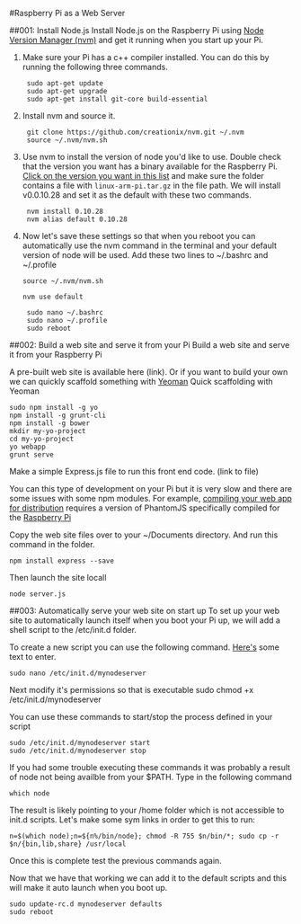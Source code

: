 #Raspberry Pi as a Web Server


##001: Install Node.js
Install Node.js on the Raspberry Pi using [Node Version Manager (nvm)](https://github.com/creationix/nvm) and get it running when you start up your Pi.

1. Make sure your Pi has a c++ compiler installed. You can do this by running the following three commands.

		sudo apt-get update
		sudo apt-get upgrade
		sudo apt-get install git-core build-essential

2. Install nvm and source it. 

		git clone https://github.com/creationix/nvm.git ~/.nvm
		source ~/.nvm/nvm.sh

3. Use nvm to install the version of node you'd like to use. Double check that the version you want has a binary available for the Raspberry Pi. [Click on the version you want in this list](http://nodejs.org/dist/) and make sure the folder contains a file with `linux-arm-pi.tar.gz` in the file path. We will install v0.0.10.28 and set it as the default with these two commands.

		nvm install 0.10.28
	    nvm alias default 0.10.28
4. Now let's save these settings so that when you reboot you can automatically use the nvm command in the terminal and your default version of node will be used. Add these two lines to ~/.bashrc and ~/.profile

	  `source ~/.nvm/nvm.sh`

	  `nvm use default`
	
		sudo nano ~/.bashrc
		sudo nano ~/.profile
		sudo reboot

##002: Build a web site and serve it from your Pi
Build a web site and serve it from your Raspberry Pi

A pre-built web site is available here (link). Or if you want to build your own we can quickly scaffold something with [Yeoman](http://yeoman.io/learning/)
Quick scaffolding with Yeoman

	sudo npm install -g yo
	npm install -g grunt-cli
	npm install -g bower
	mkdir my-yo-project
	cd my-yo-project
	yo webapp
	grunt serve
	
Make a simple Express.js file to run this front end code. (link to file)

You can this type of development on your Pi but it is very slow and there are some issues with some npm modules. For example, [compiling your web app for distribution](https://github.com/yeoman/generator-webapp/issues/348) requires a version of PhantomJS specifically compiled for the [Raspberry Pi](https://github.com/aeberhardo/phantomjs-linux-armv6l)

Copy the web site files over to your ~/Documents directory. And run this command in the folder.

	npm install express --save

Then launch the site locall

	node server.js	

##003: Automatically serve your web site on start up
To set up your web site to automatically launch itself when you boot your Pi up, we will add a shell script to the /etc/init.d folder.

To create a new script you can use the following command. [Here's](https://github.com/justpitbulls/RaspberryPi-Workshop/blob/master/webserver/files/autolaunch.txt) some text to enter.

	sudo nano /etc/init.d/mynodeserver

Next modify it's permissions so that is executable
	sudo chmod +x /etc/init.d/mynodeserver

You can use these commands to start/stop the process defined in your script

	sudo /etc/init.d/mynodeserver start
	sudo /etc/init.d/mynodeserver stop

If you had some trouble executing these commands it was probably a result of node not being availble from your $PATH. Type in the following command

	which node

The result is likely pointing to your /home folder which is not accessible to init.d scripts. Let's make some sym links in order to get this to run:

	n=$(which node);n=${n%/bin/node}; chmod -R 755 $n/bin/*; sudo cp -r $n/{bin,lib,share} /usr/local

Once this is complete test the previous commands again. 

Now that we have that working we can add it to the default scripts and this will make it auto launch when you boot up.

	sudo update-rc.d mynodeserver defaults
	sudo reboot










